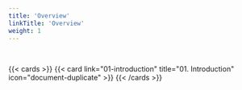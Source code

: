 ```yaml
---
title: 'Overview'
linkTitle: 'Overview'
weight: 1
---
```


<br />

{{< cards >}}
{{< card link="01-introduction" title="01. Introduction" icon="document-duplicate" >}}
{{< /cards >}}
